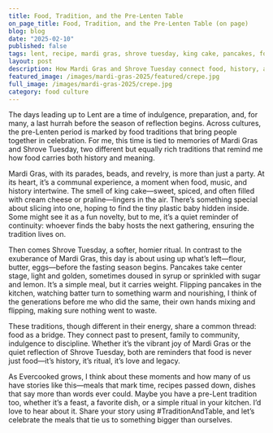 ```yaml
---
title: Food, Tradition, and the Pre-Lenten Table
on_page_title: Food, Tradition, and the Pre-Lenten Table (on page)
blog: blog
date: "2025-02-10"
published: false
tags: lent, recipe, mardi gras, shrove tuesday, king cake, pancakes, food traditions
layout: post
description: How Mardi Gras and Shrove Tuesday connect food, history, and ritual
featured_image: /images/mardi-gras-2025/featured/crepe.jpg
full_image: /images/mardi-gras-2025/crepe.jpg
category: food culture
---
```


The days leading up to Lent are a time of indulgence, preparation, and, for many, a last hurrah before the season of reflection begins. Across cultures, the pre-Lenten period is marked by food traditions that bring people together in celebration. For me, this time is tied to memories of Mardi Gras and Shrove Tuesday, two different but equally rich traditions that remind me how food carries both history and meaning.

Mardi Gras, with its parades, beads, and revelry, is more than just a party. At its heart, it’s a communal experience, a moment when food, music, and history intertwine. The smell of king cake—sweet, spiced, and often filled with cream cheese or praline—lingers in the air. There’s something special about slicing into one, hoping to find the tiny plastic baby hidden inside. Some might see it as a fun novelty, but to me, it’s a quiet reminder of continuity: whoever finds the baby hosts the next gathering, ensuring the tradition lives on.

Then comes Shrove Tuesday, a softer, homier ritual. In contrast to the exuberance of Mardi Gras, this day is about using up what’s left—flour, butter, eggs—before the fasting season begins. Pancakes take center stage, light and golden, sometimes doused in syrup or sprinkled with sugar and lemon. It’s a simple meal, but it carries weight. Flipping pancakes in the kitchen, watching batter turn to something warm and nourishing, I think of the generations before me who did the same, their own hands mixing and flipping, making sure nothing went to waste.

These traditions, though different in their energy, share a common thread: food as a bridge. They connect past to present, family to community, indulgence to discipline. Whether it’s the vibrant joy of Mardi Gras or the quiet reflection of Shrove Tuesday, both are reminders that food is never just food—it’s history, it’s ritual, it’s love and legacy.

As Evercooked grows, I think about these moments and how many of us have stories like this—meals that mark time, recipes passed down, dishes that say more than words ever could. Maybe you have a pre-Lent tradition too, whether it’s a feast, a favorite dish, or a simple ritual in your kitchen. I’d love to hear about it. Share your story using #TraditionAndTable, and let’s celebrate the meals that tie us to something bigger than ourselves.

